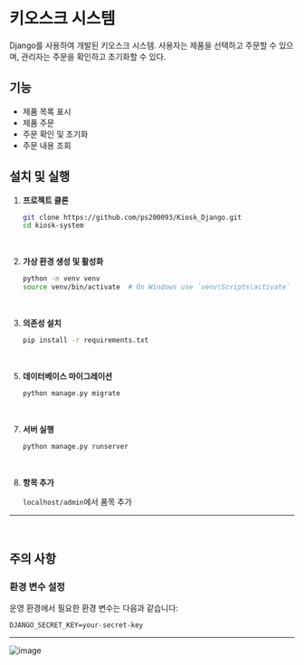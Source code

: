 # 키오스크 시스템

Django를 사용하여 개발된 키오스크 시스템. 사용자는 제품을 선택하고 주문할 수 있으며, 관리자는 주문을 확인하고 초기화할 수 있다.

## 기능

- 제품 목록 표시
- 제품 주문
- 주문 확인 및 초기화
- 주문 내용 조회

## 설치 및 실행

1. **프로젝트 클론**
   ```bash
   git clone https://github.com/ps200093/Kiosk_Django.git
   cd kiosk-system
</br>

2. **가상 환경 생성 및 활성화**
   ```bash
   python -m venv venv
   source venv/bin/activate  # On Windows use `venv\Scripts\activate`
</br>

3. **의존성 설치**
   ```bash
   pip install -r requirements.txt
</br>

5. **데이터베이스 마이그레이션**
   ```bash
   python manage.py migrate
</br>

7. **서버 실행**
   ```bash
   python manage.py runserver
</br>

8. **항목 추가**
   
   `localhost/admin`에서 품목 추가 
---
</br>

## 주의 사항
### 환경 변수 설정
운영 환경에서 필요한 환경 변수는 다음과 같습니다:
```plaintext
DJANGO_SECRET_KEY=your-secret-key
```

---


![image](https://github.com/user-attachments/assets/cf9b3bcd-7cf7-4c3b-add8-1c3710420f95)

